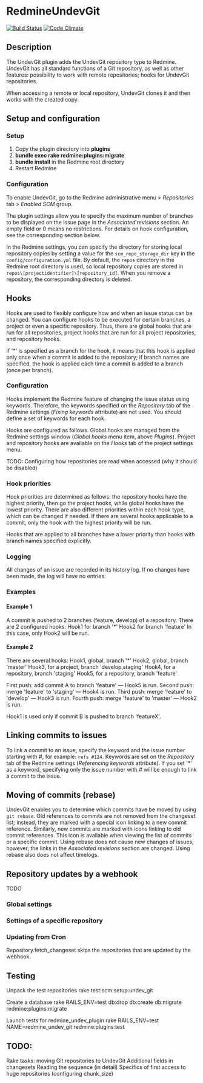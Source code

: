 # RedmineUndevGit

[![Build Status](https://travis-ci.org/Undev/redmine_undev_git.png)](https://travis-ci.org/Undev/redmine_undev_git)
[![Code Climate](https://codeclimate.com/github/Undev/redmine_undev_git.png)](https://codeclimate.com/github/Undev/redmine_undev_git)

## Description

The UndevGit plugin adds the UndevGit repository type to Redmine.
UndevGit has all standard functions of a Git repository, as well as other features:
possibility to work with remote repositories;
hooks for UndevGit repositories.

When accessing a remote or local repository, UndevGit clones it 
and then works with the created copy.

## Setup and configuration

### Setup

 1. Copy the plugin directory into **plugins**
 2. **bundle exec rake redmine:plugins:migrate**
 3. **bundle install** in the Redmine root directory
 4. Restart Redmine

### Configuration

To enable UndevGit, go to the Redmine administrative menu > *Repositories* tab > *Enabled SCM* group.

The plugin settings allow you to specify the maximum number of branches to be displayed on 
the issue page in the *Associated revisions* section.
An empty field or 0 means no restrictions.
For details on hook configuration, see the corresponding section below.

In the Redmine settings, you can specify the directory 
for storing local repository copies by setting
a value for the `scm_repo_storage_dir` key in the `config/configuration.yml` file.
By default, the `repos` directory in the Redmine root directory is used, so
local repository copies are stored in `repos\[projectidentifier]\[repository_id]`.
When you remove a repository, the corresponding directory is deleted.

## Hooks

Hooks are used to flexibly configure how and when an issue status can be changed.
You can configure hooks to be executed for certain branches, a project or even a specific repository.
Thus, there are global hooks that are run for all repositories, 
project hooks that are run for all project repositories, and repository hooks.

If '*' is specified as a branch for the hook, it means that this hook is applied only once when a commit is added to the repository;
if branch names are specified, the hook is applied each time a commit is added to a branch (once per branch).

### Configuration

Hooks implement the Redmine feature of changing the issue status
using keywords. Therefore, the keywords specified
on the *Repository* tab of the Redmine settings (*Fixing keywords* attribute)
are not used. You should define a set of keywords for each hook.

Hooks are configured as follows. Global hooks are managed from the Redmine settings window
(*Global hooks* menu item, above *Plugins*).
Project and repository hooks are available on the *Hooks* tab of the project settings menu.

TODO: Configuring how repositories are read when accessed (why it should be disabled)

### Hook priorities

Hook priorities are determined as follows: the repository hooks have the highest priority,
then go the project hooks, while global hooks have the lowest priority.
There are also different priorities within each hook type, which can be changed if needed.
If there are several hooks applicable to a commit,
only the hook with the highest priority will be run.

Hooks that are applied to all branches have a lower priority
than hooks with branch names specified explicitly.

### Logging

All changes of an issue are recorded in its history log. If no changes have been made,
the log will have no entries.

### Examples

#### Example 1

A commit is pushed to 2 branches (feature, develop) of a repository.
There are 2 configured hooks:
Hook1 for branch '*'
Hook2 for branch 'feature'
In this case, only Hook2 will be run.

#### Example 2

There are several hooks:
Hook1, global, branch '*'
Hook2, global, branch 'master'
Hook3, for a project, branch 'develop,staging'
Hook4, for a repository, branch 'staging'
Hook5, for a repository, branch 'feature'

First push: add commit A to branch 'feature' — Hook5 is run.
Second push: merge 'feature' to 'staging' — Hook4 is run.
Third push: merge 'feature' to 'develop' — Hook3 is run.
Fourth push: merge 'feature' to 'master' — Hook2 is run.

Hook1 is used only if commit B is pushed to branch 'featureX'.

## Linking commits to issues

To link a commit to an issue, specify the keyword and the issue number starting with #,
for example: `refs #124`.
Keywords are set on the *Repository* tab of the Redmine settings
(*Referencing keywords* attribute).
If you set '*' as a keyword, specifying only the issue number with #
will be enough to link a commit to the issue.

## Moving of commits (rebase)

UndevGit enables you to determine which commits have be moved by using `git rebase`.
Old references to commits are not removed from the changeset list; instead, they are marked with a special icon
linking to a new commit reference. Similarly, new commits are marked with icons
linking to old commit references.
This icon is available when viewing the list of commits or a specific commit.
Using rebase does not cause new changes of issues; however, the links in the *Associated revisions* section are changed.
Using rebase also does not affect timelogs.

## Repository updates by a webhook

TODO

### Global settings

### Settings of a specific repository

### Updating from Cron

Repository.fetch_changeset skips the repositories that are updated by the webhook.

## Testing

Unpack the test repositories
    rake test:scm:setup:undev_git

Create a database
    rake RAILS_ENV=test db:drop db:create db:migrate redmine:plugins:migrate

Launch tests for redmine_undev_plugin
    rake RAILS_ENV=test NAME=redmine_undev_git redmine:plugins:test

## TODO:

Rake tasks: moving Git repositories to UndevGit
Additional fields in changesets
Reading the sequence (in detail)
Specifics of first access to huge repositories (configuring chunk_size)
